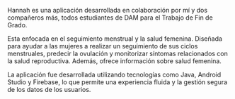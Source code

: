 Hannah es una aplicación desarrollada en colaboración por mí y dos compañeros más, todos estudiantes de DAM para el Trabajo de Fin de Grado.

Esta enfocada en el seguimiento menstrual y la salud femenina. 
Diseñada para ayudar a las mujeres a realizar un seguimiento de sus ciclos menstruales, predecir la ovulación y monitorizar síntomas relacionados con la salud reproductiva. 
Además, ofrece información sobre salud femenina.

La aplicación fue desarrollada utilizando tecnologías como Java, Android Studio y Firebase, lo que permite una experiencia fluida y la gestión segura de los datos de los usuarios.

